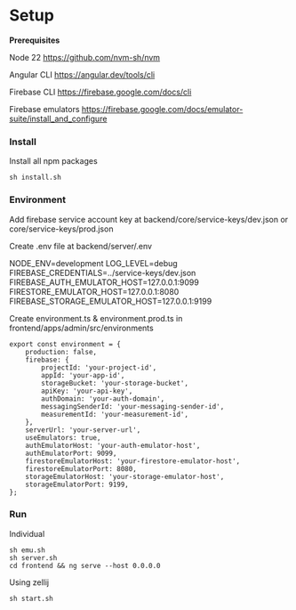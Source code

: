 # Setup

**Prerequisites**

Node 22
https://github.com/nvm-sh/nvm

Angular CLI
https://angular.dev/tools/cli

Firebase CLI
https://firebase.google.com/docs/cli

Firebase emulators
https://firebase.google.com/docs/emulator-suite/install_and_configure

### Install

Install all npm packages

    sh install.sh

### Environment

Add firebase service account key at backend/core/service-keys/dev.json or core/service-keys/prod.json

Create .env file at backend/server/.env

NODE_ENV=development
LOG_LEVEL=debug
FIREBASE_CREDENTIALS=../service-keys/dev.json
FIREBASE_AUTH_EMULATOR_HOST=127.0.0.1:9099
FIRESTORE_EMULATOR_HOST=127.0.0.1:8080
FIREBASE_STORAGE_EMULATOR_HOST=127.0.0.1:9199

Create environment.ts & environment.prod.ts in frontend/apps/admin/src/environments

    export const environment = {
    	production: false,
    	firebase: {
    		projectId: 'your-project-id',
    		appId: 'your-app-id',
    		storageBucket: 'your-storage-bucket',
    		apiKey: 'your-api-key',
    		authDomain: 'your-auth-domain',
    		messagingSenderId: 'your-messaging-sender-id',
    		measurementId: 'your-measurement-id',
    	},
    	serverUrl: 'your-server-url',
    	useEmulators: true,
    	authEmulatorHost: 'your-auth-emulator-host',
    	authEmulatorPort: 9099,
    	firestoreEmulatorHost: 'your-firestore-emulator-host',
    	firestoreEmulatorPort: 8080,
    	storageEmulatorHost: 'your-storage-emulator-host',
    	storageEmulatorPort: 9199,
    };

### Run

Individual

    sh emu.sh
    sh server.sh
    cd frontend && ng serve --host 0.0.0.0

Using zellij

    sh start.sh
